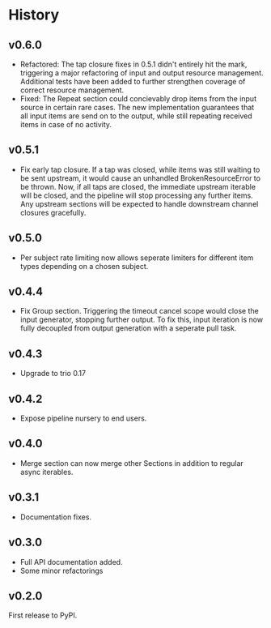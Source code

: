 # History

## v0.6.0

* Refactored: The tap closure fixes in 0.5.1 didn't entirely hit the mark, triggering a major refactoring of input and output resource management. Additional tests have been added to further strengthen coverage of correct resource management.
* Fixed: The Repeat section could concievably drop items from the input source in certain rare cases. The new implementation guarantees that all input items are send on to the output, while still repeating received items in case of no activity.

## v0.5.1

* Fix early tap closure. If a tap was closed, while items was still waiting to be sent upstream, it would cause an unhandled
BrokenResourceError to be thrown. Now, if all taps are closed, the immediate upstream iterable will be closed, and the pipeline
will stop processing any further items. Any upstream sections will be expected to handle downstream channel closures gracefully.

## v0.5.0

* Per subject rate limiting now allows seperate limiters for different item types depending on a chosen subject.

## v0.4.4

* Fix Group section. Triggering the timeout cancel scope would close the input generator, stopping further output. To fix this, input iteration is now fully decoupled from output generation with a seperate pull task.

## v0.4.3

* Upgrade to trio 0.17

## v0.4.2

* Expose pipeline nursery to end users.

## v0.4.0

* Merge section can now merge other Sections in addition to regular async iterables.

## v0.3.1

* Documentation fixes.

## v0.3.0

* Full API documentation added.
* Some minor refactorings

## v0.2.0

First release to PyPI.